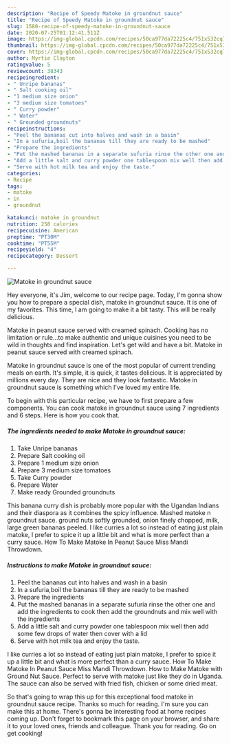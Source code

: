 ```yaml
---
description: "Recipe of Speedy Matoke in groundnut sauce"
title: "Recipe of Speedy Matoke in groundnut sauce"
slug: 1580-recipe-of-speedy-matoke-in-groundnut-sauce
date: 2020-07-25T01:12:41.511Z
image: https://img-global.cpcdn.com/recipes/50ca977da72225c4/751x532cq70/matoke-in-groundnut-sauce-recipe-main-photo.jpg
thumbnail: https://img-global.cpcdn.com/recipes/50ca977da72225c4/751x532cq70/matoke-in-groundnut-sauce-recipe-main-photo.jpg
cover: https://img-global.cpcdn.com/recipes/50ca977da72225c4/751x532cq70/matoke-in-groundnut-sauce-recipe-main-photo.jpg
author: Myrtie Clayton
ratingvalue: 5
reviewcount: 38343
recipeingredient:
- " Unripe bananas"
- " Salt cooking oil"
- "1 medium size onion"
- "3 medium size tomatoes"
- " Curry powder"
- " Water"
- " Grounded groundnuts"
recipeinstructions:
- "Peel the bananas cut into halves and wash in a basin"
- "In a sufuria,boil the bananas till they are ready to be mashed"
- "Prepare the ingredients"
- "Put the mashed bananas in a separate sufuria rinse the other one and add the ingredients to cook then add the groundnuts and mix well with the ingredients"
- "Add a little salt and curry powder one tablespoon mix well then add some few drops of water then cover with a lid"
- "Serve with hot milk tea and enjoy the taste."
categories:
- Recipe
tags:
- matoke
- in
- groundnut

katakunci: matoke in groundnut 
nutrition: 258 calories
recipecuisine: American
preptime: "PT30M"
cooktime: "PT55M"
recipeyield: "4"
recipecategory: Dessert

---
```



![Matoke in groundnut sauce](https://img-global.cpcdn.com/recipes/50ca977da72225c4/751x532cq70/matoke-in-groundnut-sauce-recipe-main-photo.jpg)

Hey everyone, it's Jim, welcome to our recipe page. Today, I'm gonna show you how to prepare a special dish, matoke in groundnut sauce. It is one of my favorites. This time, I am going to make it a bit tasty. This will be really delicious.

Matoke in peanut sauce served with creamed spinach. Cooking has no limitation or rule…to make authentic and unique cuisines you need to be wild in thoughts and find inspiration. Let&#39;s get wild and have a bit. Matoke in peanut sauce served with creamed spinach.

Matoke in groundnut sauce is one of the most popular of current trending meals on earth. It's simple, it is quick, it tastes delicious. It is appreciated by millions every day. They are nice and they look fantastic. Matoke in groundnut sauce is something which I've loved my entire life.


To begin with this particular recipe, we have to first prepare a few components. You can cook matoke in groundnut sauce using 7 ingredients and 6 steps. Here is how you cook that.

<!--inarticleads1-->

##### The ingredients needed to make Matoke in groundnut sauce:

1. Take  Unripe bananas
1. Prepare  Salt cooking oil
1. Prepare 1 medium size onion
1. Prepare 3 medium size tomatoes
1. Take  Curry powder
1. Prepare  Water
1. Make ready  Grounded groundnuts


This banana curry dish is probably more popular with the Ugandan Indians and their diaspora as it combines the spicy influence. Mashed matoke n groundnut sauce. ground nuts softly grounded, onion finely chopped, milk, large green bananas peeled. I like curries a lot so instead of eating just plain matoke, I prefer to spice it up a little bit and what is more perfect than a curry sauce. How To Make Matoke In Peanut Sauce Miss Mandi Throwdown. 

<!--inarticleads2-->

##### Instructions to make Matoke in groundnut sauce:

1. Peel the bananas cut into halves and wash in a basin
1. In a sufuria,boil the bananas till they are ready to be mashed
1. Prepare the ingredients
1. Put the mashed bananas in a separate sufuria rinse the other one and add the ingredients to cook then add the groundnuts and mix well with the ingredients
1. Add a little salt and curry powder one tablespoon mix well then add some few drops of water then cover with a lid
1. Serve with hot milk tea and enjoy the taste.


I like curries a lot so instead of eating just plain matoke, I prefer to spice it up a little bit and what is more perfect than a curry sauce. How To Make Matoke In Peanut Sauce Miss Mandi Throwdown. How to Make Matoke with Ground Nut Sauce. Perfect to serve with matoke just like they do in Uganda. The sauce can also be served with fried fish, chicken or some dried meat. 

So that's going to wrap this up for this exceptional food matoke in groundnut sauce recipe. Thanks so much for reading. I'm sure you can make this at home. There's gonna be interesting food at home recipes coming up. Don't forget to bookmark this page on your browser, and share it to your loved ones, friends and colleague. Thank you for reading. Go on get cooking!
